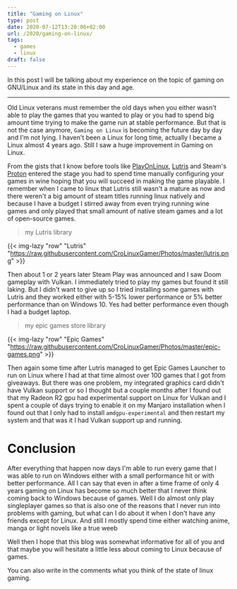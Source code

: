 ```yaml
---
title: "Gaming on Linux"
type: post
date: 2020-07-12T13:20:06+02:00
url: /2020/gaming-on-linux/
tags:
  - games
  - linux
draft: false
---
```


In this post I will be talking about my experience on the topic of gaming on GNU/Linux and its state in this day and age.

<!--more-->

---

Old Linux veterans must remember the old days when you either wasn't able to play the games that you wanted to play or you had to spend big amount time trying to make the game run at stable performance. But that is not the case anymore, `Gaming on Linux` is becoming the future day by day and I'm not lying. I haven't been a Linux for long time, actually I became a Linux almost 4 years ago. Still I saw a huge improvement in Gaming on Linux.

From the gists that I know before tools like [PlayOnLinux](https://www.playonlinux.com/en/), [Lutris](https://lutris.net/) and Steam's [Proton](https://github.com/ValveSoftware/Proton) entered the stage you had to spend time manually configuring your games in wine hoping that you will succeed in making the game playable. I remember when I came to linux that Lutris still wasn't a mature as now and there weren't a big amount of steam titles running linux natively and because I have a budget I stirred away from even trying running wine games and only played that small amount of native steam games and a lot of open-source games.

> my Lutris library

{{< img-lazy "row" "Lutris" "https://raw.githubusercontent.com/CroLinuxGamer/Photos/master/lutris.png" >}}

Then about 1 or 2 years later Steam Play was announced and I saw Doom gameplay with Vulkan. I immediately tried to play my games but found it still laking. But I didn't want to give up so I tried installing some games with Lutris and they worked either with 5-15% lower performance or 5% better performance than on Windows 10. Yes  had better performance even though I had a budget laptop.

> my epic games store library

{{< img-lazy "row" "Epic Games" "https://raw.githubusercontent.com/CroLinuxGamer/Photos/master/epic-games.png" >}}

Then again some time after Lutris managed to get Epic Games Launcher to run on Linux where I had at that time almost over 100 games that I got from giveaways. But there was one problem, my integrated graphics card didn't have Vulkan support or so I thought but a couple months after I found out that my Radeon R2 gpu had experimental support on Linux for Vulkan and I spent a couple of days trying to enable it on my Manjaro installation when I found out that I only had to install `amdgpu-experimental` and then restart my system and that was it I had Vulkan support up and running.

# Conclusion

After everything that happen now days I'm able to run every game that I was able to run on Windows either with a small performance hit or with better performance. All I can say that even in after a time frame of only 4 years gaming on Linux has become so much better that I never think coming back to Windows because of games. Well I do almost only play singleplayer games so that is also one of the reasons that I never run into problems with gaming, but what can I do about it when I don't have any friends except for Linux. And still I mostly spend time either watching anime, manga or light novels like a true weeb

Well then I hope that this blog was somewhat informative for all of you and that maybe you will hesitate a little less about coming to Linux because of games.

You can also write in the comments what you think of the state of linux gaming.
